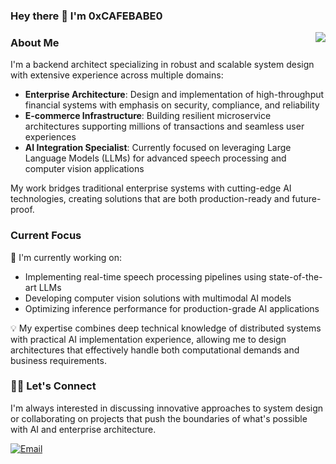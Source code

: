 ### Hey there 👋 I'm 0xCAFEBABE0

<img align="right" src="https://github-readme-stats.vercel.app/api?username=0xCAFEBABE0&show_icons=true&icon_color=58a6ff&text_color=333333&bg_color=0,EC6C6C,FFD479,FFFC79,73FA79&theme=graywhite&include_all_commits=true&hide_title=true&hide_border=true" />

### About Me

I'm a backend architect specializing in robust and scalable system design with extensive experience across multiple domains:
- **Enterprise Architecture**: Design and implementation of high-throughput financial systems with emphasis on security, compliance, and reliability
- **E-commerce Infrastructure**: Building resilient microservice architectures supporting millions of transactions and seamless user experiences
- **AI Integration Specialist**: Currently focused on leveraging Large Language Models (LLMs) for advanced speech processing and computer vision applications

My work bridges traditional enterprise systems with cutting-edge AI technologies, creating solutions that are both production-ready and future-proof.

### Current Focus

🔭 I'm currently working on:
- Implementing real-time speech processing pipelines using state-of-the-art LLMs
- Developing computer vision solutions with multimodal AI models
- Optimizing inference performance for production-grade AI applications

💡 My expertise combines deep technical knowledge of distributed systems with practical AI implementation experience, allowing me to design architectures that effectively handle both computational demands and business requirements.

### 🤝🏻&nbsp;Let's Connect

I'm always interested in discussing innovative approaches to system design or collaborating on projects that push the boundaries of what's possible with AI and enterprise architecture.

<a href="mailto:gnornehc@gmail.com"><img alt="Email" src="https://img.shields.io/badge/Email-gnornehc@gmail.com-blue?style=flat-square&logo=gmail"></a>



<!--
<div align="center">
 <a href="https://git.io/typing-svg"><img src="https://readme-typing-svg.herokuapp.com?size=27&duration=3800&vCenter=true&font=Roboto&pause=1100&width=660&&lines=%E2%9C%A8Rage%2Crage+against+the+dying+of+the+light." alt="Typing SVG" /></a> 

<img src="https://github-profile-summary-cards.vercel.app/api/cards/profile-details?username=0xCAFEBABE0&theme=github_dark" />
<span>  </span>
<img align="" height="137px" src="https://github-readme-stats.vercel.app/api?username=0xCAFEBABE0&hide_title=true&hide_border=true&show_icons=true&include_all_commits=true&line_height=21&bg_color=0,EC6C6C,FFD479,FFFC79,73FA79&theme=graywhite" />
<img align="" height="137px" src="https://github-readme-stats.vercel.app/api/top-langs/?username=0xCAFEBABE0&hide_title=true&hide_border=true&layout=compact&bg_color=0,73FA79,73FDFF,D783FF&theme=graywhite" />

<span>  </span>
</div>
 -->

<!--
**oongrider/oongrider** is a ✨ _special_ ✨ repository because its `README.md` (this file) appears on your GitHub profile.

Here are some ideas to get you started:

- 🔭 I’m currently working on ...
- 🌱 I’m currently learning ...
- 👯 I’m looking to collaborate on ...
- 🤔 I’m looking for help with ...
- 💬 Ask me about ...
- 📫 How to reach me: ...
- 😄 Pronouns: ...
- ⚡ Fun fact: ...
-->
